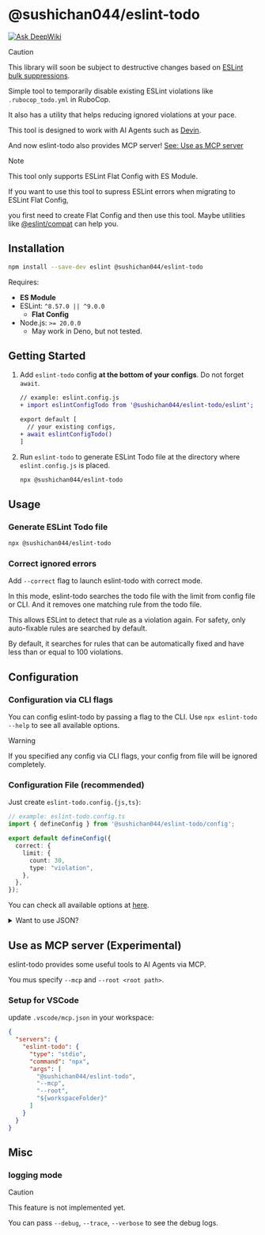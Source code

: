 # @sushichan044/eslint-todo

[![Ask DeepWiki](https://deepwiki.com/badge.svg)](https://deepwiki.com/sushichan044/eslint-todo)

> [!CAUTION]
> This library will soon be subject to destructive changes based on [ESLint bulk suppressions](https://eslint.org/blog/2025/04/introducing-bulk-suppressions/#getting-started).

Simple tool to temporarily disable existing ESLint violations like `.rubocop_todo.yml` in RuboCop.

It also has a utility that helps reducing ignored violations at your pace.

This tool is designed to work with AI Agents such as [Devin](https://devin.ai/).

And now eslint-todo also provides MCP server! [See: Use as MCP server](#use-as-mcp-server-experimental)

> [!NOTE]
> This tool only supports ESLint Flat Config with ES Module.
>
> If you want to use this tool to supress ESLint errors when migrating to ESLint Flat Config,
>
> you first need to create Flat Config and then use this tool. Maybe utilities like [@eslint/compat](https://github.com/eslint/rewrite/tree/main/packages/compat) can help you.

## Installation

```bash
npm install --save-dev eslint @sushichan044/eslint-todo
```

Requires:

- **ES Module**
- ESLint: `^8.57.0 || ^9.0.0`
  - **Flat Config**
- Node.js: `>= 20.0.0`
  - May work in Deno, but not tested.

## Getting Started

1. Add `eslint-todo` config **at the bottom of your configs**. Do not forget `await`.

    ``` diff
    // example: eslint.config.js
    + import eslintConfigTodo from '@sushichan044/eslint-todo/eslint';

    export default [
      // your existing configs,
    + await eslintConfigTodo()
    ]
    ```

2. Run `eslint-todo` to generate ESLint Todo file at the directory where `eslint.config.js` is placed.

    ```bash
    npx @sushichan044/eslint-todo
    ```

## Usage

### Generate ESLint Todo file

```bash
npx @sushichan044/eslint-todo
```

### Correct ignored errors

Add `--correct` flag to launch eslint-todo with correct mode.

In this mode, eslint-todo searches the todo file with the limit from config file or CLI.
And it removes one matching rule from the todo file.

This allows ESLint to detect that rule as a violation again. For safety, only auto-fixable rules are searched by default.

By default, it searches for rules that can be automatically fixed and have less than or equal to 100 violations.

## Configuration

### Configuration via CLI flags

You can config eslint-todo by passing a flag to the CLI.
Use `npx eslint-todo --help` to see all available options.

> [!WARNING]
> If you specified any config via CLI flags, your config from file will be ignored completely.

### Configuration File (recommended)

Just create `eslint-todo.config.{js,ts}`:

```typescript
// example: eslint-todo.config.ts
import { defineConfig } from '@sushichan044/eslint-todo/config';

export default defineConfig({
  correct: {
    limit: {
      count: 30,
      type: "violation",
    },
  },
});
```

You can check all available options at [here](./src/config/config.ts).

<details>
<summary>Want to use JSON?</summary>

Sure!

```json
{
  "$schema": "node_modules/@sushichan044/eslint-todo/config-schema.json",
  "correct": {
    "limit": {
      "count": 30,
      "type": "violation"
    }
  }
}
```

</details>

## Use as MCP server (Experimental)

eslint-todo provides some useful tools to AI Agents via MCP.

You mus specify `--mcp` and `--root <root path>`.

### Setup for VSCode

update `.vscode/mcp.json` in your workspace:

```json
{
  "servers": {
    "eslint-todo": {
      "type": "stdio",
      "command": "npx",
      "args": [
        "@sushichan044/eslint-todo",
        "--mcp",
        "--root",
        "${workspaceFolder}"
      ]
    }
  }
}
```

## Misc

### logging mode

> [!CAUTION]
> This feature is not implemented yet.

You can pass `--debug`, `--trace`, `--verbose` to see the debug logs.
